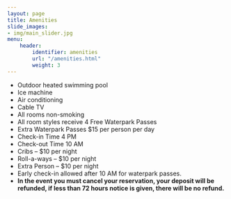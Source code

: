 ```yaml
---
layout: page
title: Amenities
slide_images:
- img/main_slider.jpg
menu:
    header:
        identifier: amenities
        url: "/amenities.html"
        weight: 3
---
```


- Outdoor heated swimming pool
- Ice machine
- Air conditioning
- Cable TV
- All rooms non-smoking
- All room styles receive 4 Free Waterpark Passes
- Extra Waterpark Passes $15 per person per day
- Check-in Time 4 PM
- Check-out Time 10 AM
- Cribs – $10 per night
- Roll-a-ways – $10 per night
- Extra Person – $10 per night
- Early check-in allowed after 10 AM for waterpark passes.
- **In the event you must cancel your reservation, your deposit will be refunded, if less than 72 hours notice is given, there will be no refund.**
